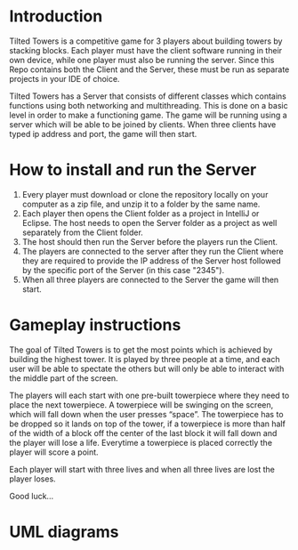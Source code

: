 # Introduction
Tilted Towers is a competitive game for 3 players about building towers by stacking blocks. Each player must have the client software running in their own device, while one player must also be running the server. Since this Repo contains both the Client and the Server, these must be run as separate projects in your IDE of choice.

Tilted Towers has a Server that consists of different classes which contains functions using both networking and multithreading. This is done on a basic level in order to make a functioning game. The game will be running using a server which will be able to be joined by clients. When three clients have typed ip address and port, the game will then start.

# How to install and run the Server
1. Every player must download or clone the repository locally on your computer as a zip file, and unzip it to a folder by the same name.
2. Each player then opens the Client folder as a project in IntelliJ or Eclipse. The host needs to open the Server folder as a project as well separately from the Client folder.
3. The host should then run the Server before the players run the Client.
4. The players are connected to the server after they run the Client where they are required to provide the IP address of the Server host followed by the specific port of the Server (in this case "2345").
5. When all three players are connected to the Server the game will then start.


# Gameplay instructions
The goal of Tilted Towers is to get the most points which is achieved by building the highest tower. It is played by three people at a time, and each user will be able to spectate the others but will only be able to interact with the middle part of the screen. 

The players will each start with one pre-built towerpiece where they need to place the next towerpiece. A towerpiece will be swinging on the screen, which will fall down when the user presses “space”. The towerpiece has to be dropped so it lands on top of the tower, if a towerpiece is more than half of the width of a block off the center of the last block it will fall down and the player will lose a life. Everytime a towerpiece is placed correctly the player will score a point.

Each player will start with three lives and when all three lives are lost the player loses.

Good luck...  

# UML diagrams

